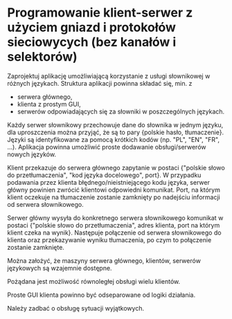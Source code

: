 # Programowanie klient-serwer z użyciem gniazd i protokołów sieciowycych (bez kanałów i  selektorów)

Zaprojektuj aplikację umożliwiającą korzystanie z usługi słownikowej w różnych językach. Struktura aplikacji powinna składać się, min. z
- serwera głównego,
- klienta z prostym GUI,
- serwerów odpowiadających się za słowniki w poszczególnych językach.

Każdy serwer słownikowy przechowuje dane do słownika w jednym języku, dla uproszczenia można przyjąć, że są to pary {polskie hasło, tłumaczenie}. Języki są identyfikowane za pomocą krótkich kodów (np. "PL", "EN", "FR", ...). Aplikacja powinna umożliwić proste dodawanie obsługi/serwerów nowych języków.  

Klient przekazuje do serwera głównego zapytanie w postaci {"polskie słowo do przetłumaczenia", "kod języka docelowego", port}. W przypadku podawania przez klienta błędnego/nieistniejącego kodu języka, serwer główny powinien zwrócić klientowi odpowiedni komunikat. Port, na którym klient oczekuje na tłumaczenie zostanie zamknięty po nadejściu informacji od serwera słownikowego.  

Serwer główny wysyła do konkretnego serwera słownikowego komunikat w postaci {"polskie słowo do przetłumaczenia", adres klienta, port na którym klient czeka na wynik}. Następuje połączenie od serwera słownikowego do klienta oraz przekazywanie wyniku tłumaczenia, po czym to połączenie zostanie zamknięte.  

Można założyć, że maszyny serwera głównego, klientów, serwerów językowych są wzajemnie dostępne.  

Pożądana jest możliwość równoległej obsługi wielu klientów.  

Proste GUI klienta powinno być odseparowane od logiki działania.  

Należy zadbać o obsługę sytuacji wyjątkowych.  

